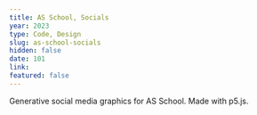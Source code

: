```yaml
---
title: AS School, Socials
year: 2023
type: Code, Design
slug: as-school-socials
hidden: false
date: 101
link: 
featured: false
---
```


Generative social media graphics for AS School. Made with p5.js.